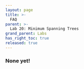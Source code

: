 ```yaml
---
layout: page
title: >-
  FAQ
parent: >-
  Lab 20: Minimum Spanning Trees
grand_parent: Labs
has_right_toc: true
released: true
---
```


### None yet!
